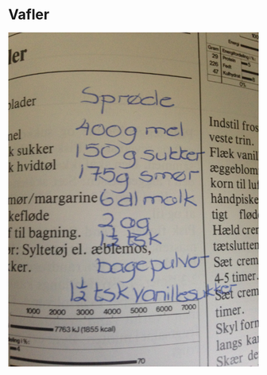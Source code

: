 # Vafler
![](BearImages/68A780B2-B1D1-4400-AA97-33AF50C472FE-37104-00000568BB76E9D8/6r0cMGG3VJ.jpg)

<!-- {BearID:A18998FE-CD90-442C-998F-23E4AA16E347-37104-00000568AA2D45E9} -->

